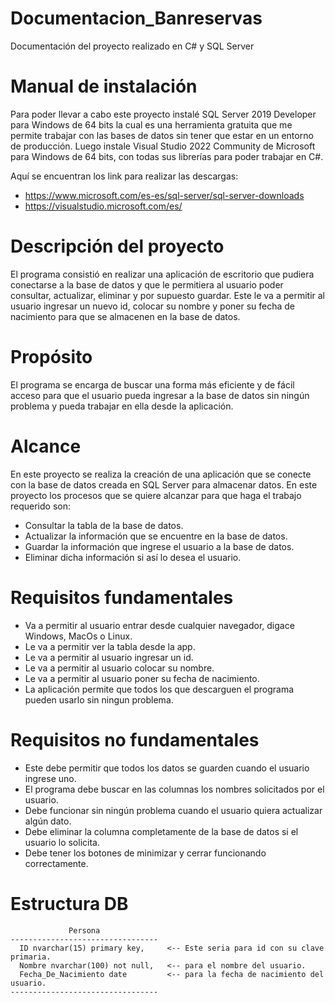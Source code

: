 # Documentacion_Banreservas
Documentación del proyecto realizado en C# y SQL Server

# Manual de instalación 
Para poder llevar a cabo este proyecto instalé SQL Server 2019 Developer para Windows de 64 bits la cual es una herramienta gratuita que me permite trabajar con las bases de datos sin tener que estar en un entorno de producción.
Luego instale Visual Studio 2022 Community de Microsoft para Windows de 64 bits, con todas sus librerías para poder trabajar en C#.

Aquí se encuentran los link para realizar las descargas:
* https://www.microsoft.com/es-es/sql-server/sql-server-downloads
* https://visualstudio.microsoft.com/es/

# Descripción del proyecto
El programa consistió en realizar una aplicación de escritorio que pudiera conectarse a la base de datos y que le permitiera al usuario poder consultar, actualizar, eliminar y por supuesto guardar.
Este le va a permitir al usuario ingresar un nuevo id, colocar su nombre y poner su fecha de nacimiento para que se almacenen en la base de datos.

# Propósito
El programa se encarga de buscar una forma más eficiente y de fácil acceso para que el usuario pueda ingresar a la base de datos sin ningún problema y pueda trabajar en ella desde la aplicación.

# Alcance
En este proyecto se realiza la creación de una aplicación que se conecte con la base de datos creada en SQL Server para almacenar datos. En este proyecto los procesos que se quiere alcanzar para que haga el trabajo requerido son:
* Consultar la tabla de la base de datos.
* Actualizar la información que se encuentre en la base de datos.
* Guardar la información que ingrese el usuario a la base de datos.
* Eliminar dicha información si así lo desea el usuario.

# Requisitos fundamentales
* Va a permitir al usuario entrar desde cualquier navegador, digace Windows, MacOs o Linux.
* Le va a permitir ver la tabla desde la app.
* Le va a permitir al usuario ingresar un id.
* Le va a permitir al usuario colocar su nombre.
* Le va a permitir al usuario poner su fecha de nacimiento.
* La aplicación permite que todos los que descarguen el programa pueden usarlo sin ningun problema.

# Requisitos no fundamentales
* Este debe permitir que todos los datos se guarden cuando el usuario ingrese uno.
* El programa debe buscar en las columnas los nombres solicitados por el usuario.
* Debe funcionar sin ningún problema cuando el usuario quiera actualizar algún dato.
* Debe eliminar la columna completamente de la base de datos si el usuario lo solicita.
* Debe tener los botones de minimizar y cerrar funcionando correctamente.

# Estructura DB
                 Persona  
    ---------------------------------
      ID nvarchar(15) primary key,     <-- Este seria para id con su clave primaria.
      Nombre nvarchar(100) not null,   <-- para el nombre del usuario.
      Fecha_De_Nacimiento date         <-- para la fecha de nacimiento del usuario.
    ---------------------------------
